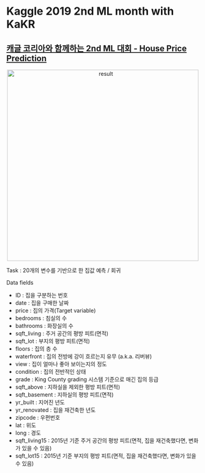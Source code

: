 # Kaggle 2019 2nd ML month with KaKR
## [캐글 코리아와 함께하는 2nd ML 대회 - House Price Prediction](https://www.kaggle.com/competitions/2019-2nd-ml-month-with-kakr/overview)
<p align="center"><img width="500" alt="result" src="https://github.com/HalfMoon1008/aiffel/assets/86039672/dd9b4ea2-6eaa-4d96-8d64-c30c93967294">


Task : 20개의 변수를 기반으로 한 집값 예측 / 회귀

Data fields
- ID : 집을 구분하는 번호
- date : 집을 구매한 날짜
- price : 집의 가격(Target variable)
- bedrooms : 침실의 수
- bathrooms : 화장실의 수
- sqft_living : 주거 공간의 평방 피트(면적)
- sqft_lot : 부지의 평방 피트(면적)
- floors : 집의 층 수
- waterfront : 집의 전방에 강이 흐르는지 유무 (a.k.a. 리버뷰)
- view : 집이 얼마나 좋아 보이는지의 정도
- condition : 집의 전반적인 상태
- grade : King County grading 시스템 기준으로 매긴 집의 등급
- sqft_above : 지하실을 제외한 평방 피트(면적)
- sqft_basement : 지하실의 평방 피트(면적)
- yr_built : 지어진 년도
- yr_renovated : 집을 재건축한 년도
- zipcode : 우편번호
- lat : 위도
- long : 경도
- sqft_living15 : 2015년 기준 주거 공간의 평방 피트(면적, 집을 재건축했다면, 변화가 있을 수 있음)
- sqft_lot15 : 2015년 기준 부지의 평방 피트(면적, 집을 재건축했다면, 변화가 있을 수 있음)


